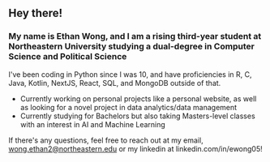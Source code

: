 ## Hey there!

### My name is Ethan Wong, and I am a rising third-year student at Northeastern University studying a dual-degree in Computer Science and Political Science

I've been coding in Python since I was 10, and have proficiencies in R, C, Java, Kotlin, NextJS, React, SQL, and MongoDB outside of that.

- Currently working on personal projects like a personal website, as well as looking for a novel project in data analytics/data management
- Currently studying for Bachelors but also taking Masters-level classes with an interest in AI and Machine Learning

If there's any questions, feel free to reach out at my email, wong.ethan2@northeastern.edu or my linkedin at linkedin.com/in/ewong05!

<!--
**ethanwong05/ethanwong05** is a ✨ _special_ ✨ repository because its `README.md` (this file) appears on your GitHub profile.

Here are some ideas to get you started:

- 🔭 I’m currently working on ...
- 🌱 I’m currently learning ...
- 👯 I’m looking to collaborate on ...
- 🤔 I’m looking for help with ...
- 💬 Ask me about ...
- 📫 How to reach me: ...
- 😄 Pronouns: ...
- ⚡ Fun fact: ...
-->
